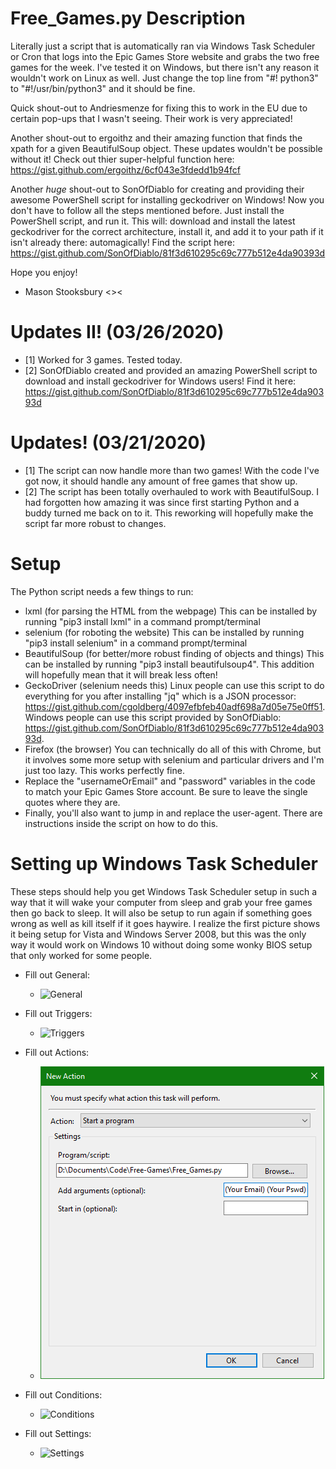 # Free_Games.py Description
Literally just a script that is automatically ran via Windows Task Scheduler or Cron that logs into the Epic Games Store website and grabs the two free games for the week. I've tested it on Windows, but there isn't any reason it wouldn't work on Linux as well. Just change the top line from "#! python3" to "#!/usr/bin/python3" and it should be fine. 

Quick shout-out to Andriesmenze for fixing this to work in the EU due to certain pop-ups that I wasn't seeing. Their work is very appreciated!

Another shout-out to ergoithz and their amazing function that finds the xpath for a given BeautifulSoup object. These updates wouldn't be possible without it! Check out thier super-helpful function here: https://gist.github.com/ergoithz/6cf043e3fdedd1b94fcf

Another *huge* shout-out to SonOfDiablo for creating and providing their awesome PowerShell script for installing geckodriver on Windows! Now you don't have to follow all the steps mentioned before. Just install the PowerShell script, and run it. This will: download and install the latest geckodriver for the correct architecture, install it, and add it to your path if it isn't already there: automagically! Find the script here: https://gist.github.com/SonOfDiablo/81f3d610295c69c777b512e4da90393d

Hope you enjoy!
  - Mason Stooksbury <><


# Updates II! (03/26/2020)
  - [1] Worked for 3 games. Tested today.
  - [2] SonOfDiablo created and provided an amazing PowerShell script to download and install geckodriver for Windows users! Find it here: https://gist.github.com/SonOfDiablo/81f3d610295c69c777b512e4da90393d

# Updates! (03/21/2020)
  - [1] The script can now handle more than two games! With the code I've got now, it should handle any amount of free games that show up.
  - [2] The script has been totally overhauled to work with BeautifulSoup. I had forgotten how amazing it was since first starting Python and a buddy turned me back on to it. This reworking will hopefully make the script far more robust to changes.


# Setup
The Python script needs a few things to run:
  - lxml (for parsing the HTML from the webpage) This can be installed by running "pip3 install lxml" in a command prompt/terminal
  - selenium (for roboting the website) This can be installed by running "pip3 install selenium" in a command prompt/terminal
  - BeautifulSoup (for better/more robust finding of objects and things) This can be installed by running "pip3 install beautifulsoup4". This addition will hopefully mean that it will break less often!
  - GeckoDriver (selenium needs this) Linux people can use this script to do everything for you after installing "jq" which is a JSON processor: https://gist.github.com/cgoldberg/4097efbfeb40adf698a7d05e75e0ff51.  Windows people can use this script provided by SonOfDiablo: https://gist.github.com/SonOfDiablo/81f3d610295c69c777b512e4da90393d.
  - Firefox (the browser) You can technically do all of this with Chrome, but it involves some more setup with selenium and particular drivers and I'm just too lazy. This works perfectly fine.
  - Replace the "usernameOrEmail" and "password" variables in the code to match your Epic Games Store account. Be sure to leave the single quotes where they are.
  - Finally, you'll also want to jump in and replace the user-agent. There are instructions inside the script on how to do this.
  
  
  # Setting up Windows Task Scheduler
  These steps should help you get Windows Task Scheduler setup in such a way that it will wake your computer from sleep and grab your free games then go back to sleep. It will also be setup to run again if something goes wrong as well as kill itself if it goes haywire. I realize the first picture shows it being setup for Vista and Windows Server 2008, but this was the only way it would work on Windows 10 without doing some wonky BIOS setup that only worked for some people.
  - Fill out General:
    - ![General](https://github.com/MasonStooksbury/Free-Games/blob/master/WTS_Setup/General.png)
  
  - Fill out Triggers:
    - ![Triggers](https://github.com/MasonStooksbury/Free-Games/blob/master/WTS_Setup/Triggers.png)
  
  - Fill out Actions:
    - ![Actions](https://github.com/MasonStooksbury/Free-Games/blob/master/WTS_Setup/Actions.png)
  
  - Fill out Conditions:
    - ![Conditions](https://github.com/MasonStooksbury/Free-Games/blob/master/WTS_Setup/Conditions.png)
  
  - Fill out Settings:
    - ![Settings](https://github.com/MasonStooksbury/Free-Games/blob/master/WTS_Setup/Settings.png)
